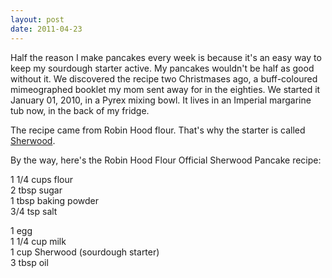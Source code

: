 ```yaml
---
layout: post
date: 2011-04-23
---
```


Half the reason I make pancakes every week is because it's an easy way to keep my sourdough starter active. My pancakes wouldn't be half as good without it. We discovered the recipe two Christmases ago, a buff-coloured mimeographed booklet my mom sent away for in the eighties. We started it January 01, 2010, in a Pyrex mixing bowl. It lives in an Imperial margarine tub now, in the back of my fridge. 

The recipe came from Robin Hood flour. That's why the starter is called [Sherwood](http://www.robinhood.ca/En/Recipes/Sherwood-Sourdough-Starter). 

By the way, here's the Robin Hood Flour Official Sherwood Pancake recipe:

1 1/4 cups flour  
2 tbsp sugar  
1 tbsp baking powder  
3/4 tsp salt  

1 egg  
1 1/4 cup milk  
1 cup Sherwood (sourdough starter)  
3 tbsp oil

